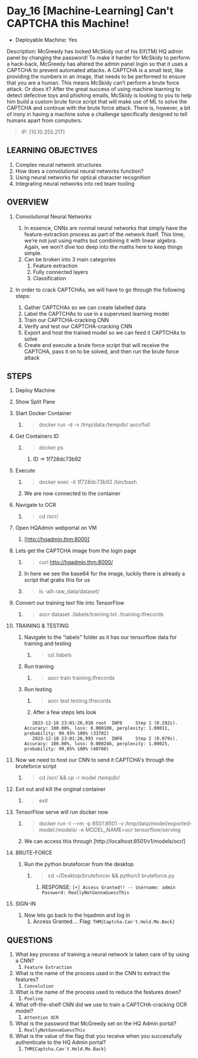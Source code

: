 # Day_16 [Machine-Learning] Can't CAPTCHA this Machine!

+ Deployable Machine: Yes

Description: McGreedy has locked McSkidy out of his Elf(TM) HQ admin panel by changing the password! To make it harder for McSkidy to perform a hack-back, McGreedy has altered the admin panel login so that it uses a CAPTCHA to prevent automated attacks. A CAPTCHA is a small test, like providing the numbers in an image, that needs to be performed to ensure that you are a human. This means McSkidy can’t perform a brute force attack. Or does it? After the great success of using machine learning to detect defective toys and phishing emails, McSkidy is looking to you to help him build a custom brute force script that will make use of ML to solve the CAPTCHA and continue with the brute force attack. There is, however, a bit of irony in having a machine solve a challenge specifically designed to tell humans apart from computers.

> IP: [10.10.255.217]

## LEARNING OBJECTIVES

1. Complex neural network structures
2. How does a convolutional neural networks function?
3. Using neural networks for optical character recognition
4. Integrating neural networks into red team tooling

## OVERVIEW

1. Convolutional Neural Networks
   1. In essence, CNNs are normal neural networks that simply have the feature-extraction process as part of the network itself. This time, we’re not just using maths but combining it with linear algebra. Again, we won’t dive too deep into the maths here to keep things simple.
   2. Can be broken into 3 main categories
      1. Feature extraction
      2. Fully connected layers
      3. Classification

2. In order to crack CAPTCHAs, we will have to go through the following steps:
   1. Gather CAPTCHAs so we can create labelled data
   2. Label the CAPTCHAs to use in a supervised learning model
   3. Train our CAPTCHA-cracking CNN
   4. Verify and test our CAPTCHA-cracking CNN
   5. Export and host the trained model so we can feed it CAPTCHAs to solve
   6. Create and execute a brute force script that will receive the CAPTCHA, pass it on to be solved, and then run the brute force attack

## STEPS

1. Deploy Machine
2. Show Split Pane
3. Start Docker Container
   1. > docker run -d -v /tmp/data:/tempdir/ aocr/full
4. Get Containers ID
   1. > docker ps
      1. ID -> 1f728dc73b92
5. Execute
   1. > docker exec -it 1f728dc73b92 /bin/bash
   2. We are now connected to the container
6. Navigate to OCR
   1. > cd /ocr/
7. Open HQAdmin webportal on VM
   1. [http://hqadmin.thm:8000]
8. Lets get the CAPTCHA image from the login page
   1. > curl http://hqadmin.thm:8000/
   2. In here we see the base64 for the image, luckily there is already a script that grabs this for us
   3. > ls -alh raw_data/dataset/
9. Convert our training text file into TensorFlow
   1. > aocr dataset ./labels/training.txt ./training.tfrecords
10. TRAINING & TESTING
    1. Navigate to the "labels" folder as it has our tensorflow data for training and testing
       1. > cd /labels
    2. Run training
       1. > aocr train training.tfrecords
    3. Run testing
       1. > aocr test testing.tfrecords
       2. After a few steps lets look

         ```text
            2023-12-18 23:01:26,910 root  INFO     Step 1 (0.292s). Accuracy: 100.00%, loss: 0.000108, perplexity: 1.00011, probability: 99.93% 100% (33702)
            2023-12-18 23:01:26,993 root  INFO     Step 2 (0.079s). Accuracy: 100.00%, loss: 0.000246, perplexity: 1.00025, probability: 99.85% 100% (40760)
         ```

11. Now we need to host our CNN to send it CAPTCHA's through the bruteforce script
    1. > cd /ocr/ && cp -r model /tempdir/
12. Exit out and kill the original container
    1. > exit
13. TensorFlow serve will run docker now
    1. > docker run -t --rm -p 8501:8501 -v /tmp/data/model/exported-model:/models/ -e MODEL_NAME=ocr tensorflow/serving
    2. We can access this through [http://localhost:8501/v1/models/ocr/]
14. BRUTE-FORCE
    1. Run the python bruteforcer from the desktop
       1. > cd ~/Desktop/bruteforcer && python3 bruteforce.py
          1. RESPONSE: `[+] Access Granted!! -- Username: admin Password: ReallyNotGonnaGuessThis`
15. SIGN-IN
    1. Now lets go back to the hqadmin and log in
       1. Access Granted.... Flag: `THM{Captcha.Can't.Hold.Me.Back}`


## QUESTIONS

1. What key process of training a neural network is taken care of by using a CNN?
   1. `Feature Extraction`
2. What is the name of the process used in the CNN to extract the features?
   1. `Convolution`
3. What is the name of the process used to reduce the features down?
   1. `Pooling`
4. What off-the-shelf CNN did we use to train a CAPTCHA-cracking OCR model?
   1. `Attention OCR`
5. What is the password that McGreedy set on the HQ Admin portal?
   1. `ReallyNotGonnaGuessThis`
6. What is the value of the flag that you receive when you successfully authenticate to the HQ Admin portal?
   1. `THM{Captcha.Can't.Hold.Me.Back}`